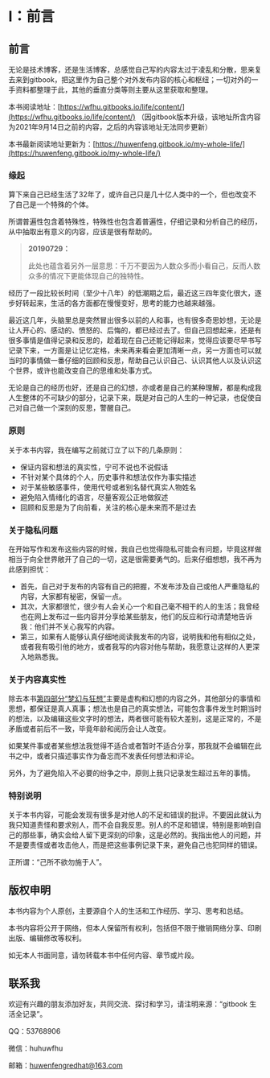 # Ⅰ：前言

## 前言

无论是技术博客，还是生活博客，总感觉自己写的内容太过于凌乱和分散，思来复去来到gitbook，把这里作为自己整个对外发布内容的核心和枢纽；一切对外的一手资料都整理于此，其他的垂直分类等则主要从这里获取和整理。

本书阅读地址：[https://wfhu.gitbooks.io/life/content/](https://wfhu.gitbooks.io/life/content/)  （因gitbook版本升级，该地址所含内容为2021年9月14日之前的内容，之后的内容该地址无法同步更新）

本书最新阅读地址更新为：[https://huwenfeng.gitbook.io/my-whole-life/](https://huwenfeng.gitbook.io/my-whole-life/)



### 缘起

算下来自己已经生活了32年了，或许自己只是几十亿人类中的一个，但也改变不了自己是一个特殊的个体。

所谓普遍性包含着特殊性，特殊性也包含着普遍性，仔细记录和分析自己的经历，从中抽取出有意义的内容，应该是很有帮助的。

> **20190729：**
>
> 此处也蕴含着另外一层意思：千万不要因为人数众多而小看自己，反而人数众多的情况下更能体现自己的独特性。

经历了一段比较长时间（至少十八年）的低潮期之后，最近这三四年变化很大，逐步好转起来，生活的各方面都在慢慢变好，思考的能力也越来越强。

最近这几年，头脑里总是突然冒出很多以前的人和事，也有很多奇思妙想，无论是让人开心的、感动的、愤怒的、后悔的，都已经过去了。但自己回想起来，还是有很多事情是值得记录和反思的，趁着现在自己还能记得起来，觉得应该要尽早书写记录下来，一方面是让记忆定格，未来再来看会更加清晰一点，另一方面也可以就当时的事情做一番仔细的回顾和反思，帮助自己认识自己、认识其他人以及认识这个世界，或许也能改变自己的思维和处事方式。

无论是自己的经历也好，还是自己的幻想，亦或者是自己的某种理解，都是构成我人生整体的不可缺少的部分，记录下来，既是对自己的人生的一种记录，也促使自己对自己做一个深刻的反思，警醒自己。

### 原则

关于本书内容，我在编写之前就订立了以下的几条原则：

* 保证内容和想法的真实性，宁可不说也不说假话
* 不针对某个具体的个人，历史事件和想法仅作为事实描述
* 对于某些敏感事件，使用代号或者别名替代真实人物姓名
* 避免陷入情绪化的语言，尽量客观公正地做叙述
* 回顾和反思是为了向前看，关注的核心是未来而不是过去

### 关于隐私问题

在开始写作和发布这些内容的时候，我自己也觉得隐私可能会有问题，毕竟这样做相当于向全世界敞开了自己的一切，这是很需要勇气的。后来仔细想想，我不再为此感到担忧：

* 首先，自己对于发布的内容有自己的把握，不发布涉及自己或他人严重隐私的内容，大家都有秘密，保留一点。
* 其次，大家都很忙，很少有人会关心一个和自己毫不相干的人的生活；我曾经也在网上发布过一些内容并分享给某些朋友，他们的反应和行动清楚地告诉我：他们并不关心我写的内容。
* 第三，如果有人能够认真仔细地阅读我发布的内容，说明我和他有相似之处，或者我有吸引他的地方，或者我写的内容对他与帮助，我愿意让这样的人更深入地熟悉我。

### 关于内容真实性

除去本书[第四部分“梦幻与狂想”](chapter4-dreams/)主要是虚构和幻想的内容之外，其他部分的事情和思想，都保证是真人真事；想法也是自己的真实想法，可能包含事件发生时期当时的想法，以及编辑这些文字时的想法，两者很可能有较大差别，这是正常的，不是矛盾或者前后不一致，毕竟年龄和阅历会让人改变。

如果某件事或者某些想法我觉得不适合或者暂时不适合分享，那我就不会编辑在此书之中，或者只描述事实作为备忘而不发表任何想法和评论。

另外，为了避免陷入不必要的纷争之中，原则上我只记录发生超过五年的事情。

### 特别说明

关于本书内容，可能会发现有很多是对他人的不足和错误的批评。不要因此就认为我只知道责怪和要求别人，而不会自我反思。别人的不足和错误，特别是影响到自己的那些事，确实会给人留下更深刻的印象，这是必然的。我指出他人的问题，并不是要责怪或者攻击他人，而是把这些事例记录下来，避免自己也犯同样的错误。

正所谓：“己所不欲勿施于人”。

## 版权申明

本书内容为个人原创，主要源自个人的生活和工作经历、学习、思考和总结。

本书内容将公开于网络，但本人保留所有权利，包括但不限于撤销网络分享、印刷出版、编辑修改等权利。

如无本人书面同意，请勿转载本书中任何内容、章节或片段。

## 联系我

欢迎有兴趣的朋友添加好友，共同交流、探讨和学习，请注明来源：“gitbook 生活全记录”。

QQ：53768906

微信：huhuwfhu

邮箱：huwenfengredhat@163.com
